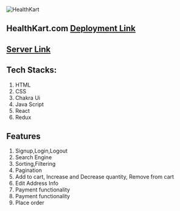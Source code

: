 ![HealthKart](https://healthkart-ten.vercel.app/static/media/webLogo.93e99be5e0849bd646d7.png)

## HealthKart.com <a href="https://healthkart-ten.vercel.app/">Deployment Link</a>
##  <a href="https://healthkart-backend.onrender.com/">Server Link</a>
## Tech Stacks:
   1. HTML
   2. CSS
   3. Chakra Ui
   4. Java Script
   5. React 
   6. Redux
   
## Features
   1. Signup,Login,Logout
   2. Search Engine
   2. Sorting,Filtering
   3. Pagination
   4. Add to cart, Increase and Decrease quantity, Remove from cart
   5. Edit Address Info
   6. Payment functionality
   7. Payment  functionality
   8. Place order

